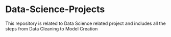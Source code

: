 # Data-Science-Projects
This repository is related to Data Science related project and includes all the steps from Data Cleaning to Model Creation
